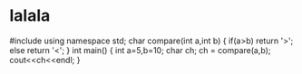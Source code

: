 # lalala
#include<iostream>
using namespace std;
char compare(int a,int b)
{
  if(a>b)
    return '>';
  else
    return '<';
}
int main()
{
  int a=5,b=10;
  char ch;
  ch = compare(a,b);
  cout<<ch<<endl;
}
